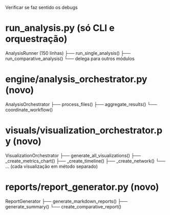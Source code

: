 Verificar se faz sentido os debugs

# run_analysis.py (só CLI e orquestração)
AnalysisRunner (150 linhas)
  ├── run_single_analysis()
  ├── run_comparative_analysis() 
  └── delega para outros módulos

# engine/analysis_orchestrator.py (novo)
AnalysisOrchestrator
  ├── process_files()
  ├── aggregate_results()
  └── coordinate_workflow()

# visuals/visualization_orchestrator.py (novo)
VisualizationOrchestrator
  ├── generate_all_visualizations()
  ├── _create_metrics_chart()
  ├── _create_timeline()
  ├── _create_network()
  └── ... (cada visualização em método separado)

# reports/report_generator.py (novo)
ReportGenerator
  ├── generate_markdown_reports()
  ├── generate_summary()
  └── create_comparative_report()






 